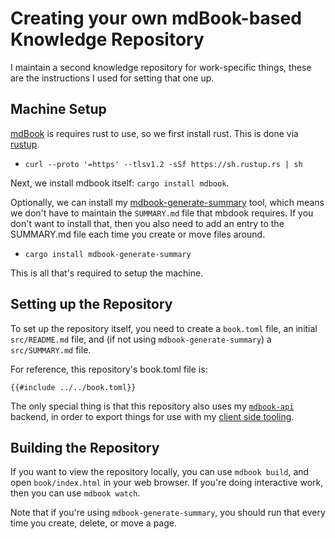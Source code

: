 # Creating your own mdBook-based Knowledge Repository

I maintain a second knowledge repository for work-specific things, these are the instructions I used for setting that one up.

## Machine Setup

[mdBook](https://github.com/rust-lang-nursery/mdBook) is requires rust to use, so we first install rust. This is done via [rustup](https://rustup.rs).

- `curl --proto '=https' --tlsv1.2 -sSf https://sh.rustup.rs | sh`

Next, we install mdbook itself: `cargo install mdbook`.

Optionally, we can install my [mdbook-generate-summary](https://github.com/younata/mdbook-generate-summary) tool, which means we don't have to maintain the `SUMMARY.md` file that mbdook requires. If you don't want to install that, then you also need to add an entry to the SUMMARY.md file each time you create or move files around.

- `cargo install mdbook-generate-summary`

This is all that's required to setup the machine.

## Setting up the Repository

To set up the repository itself, you need to create a `book.toml` file, an initial `src/README.md` file, and (if not using `mdbook-generate-summary`) a `src/SUMMARY.md` file.

For reference, this repository's book.toml file is: 

```
{{#include ../../book.toml}}
```

The only special thing is that this repository also uses my [`mdbook-api`](https://github.com/younata/mdbook-api) backend, in order to export things for use with my [client side tooling](tooling.md).

## Building the Repository

If you want to view the repository locally, you can use `mdbook build`, and open `book/index.html` in your web browser. If you're doing interactive work, then you can use `mdbook watch`.

Note that if you're using `mdbook-generate-summary`, you should run that every time you create, delete, or move a page.

